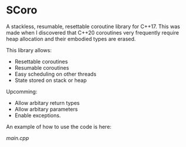 # SCoro

A stackless, resumable, resettable coroutine library for C++17.
This was made when I discovered that C++20 coroutines very frequently require heap allocation and their embodied types are erased. 

This library allows:
- Resettable coroutines
- Resumable coroutines
- Easy scheduling on other threads
- State stored on stack or heap

Upcomming:
- Allow arbitary return types
- Allow arbitary parameters
- Enable exceptions.

An example of how to use the code is here:

*main.cpp*